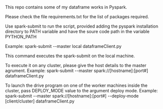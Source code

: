 This repo contains some of my dataframe works in Pyspark.

Please check the file requirements.txt for the list of packages required.

Use spark-submit to run the script, provided adding the pyspark installation directory to PATH variable and have the soure code path in the variable PYTHON_PATH

Example: spark-submit --master local dataframeClient.py

This command executes the spark-submit on the local machine.

To execute it on any cluster, please give the host details to the master agrument.
Example: spark-submit --master spark://[hostname]:[port#] dataframeClient.py

To launch the drive program on one of the worker machines inside the cluster, pass DEPLOY_MODE value to the argument deploy mode.
Example: spark-submit --master spark://[hostname]:[port#] --deploy-mode [client/cluster] dataframeClient.py
